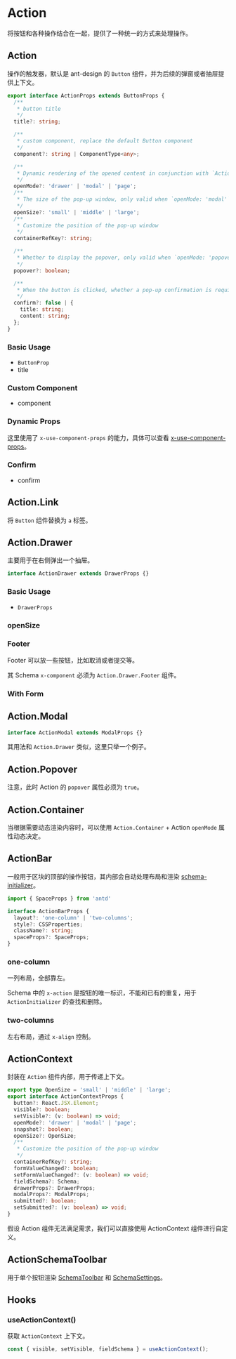# Action

将按钮和各种操作结合在一起，提供了一种统一的方式来处理操作。

## Action

操作的触发器，默认是 ant-design 的 `Button` 组件，并为后续的弹窗或者抽屉提供上下文。

```ts
export interface ActionProps extends ButtonProps {
  /**
   * button title
   */
  title?: string;

  /**
   * custom component, replace the default Button component
   */
  component?: string | ComponentType<any>;

  /**
   * Dynamic rendering of the opened content in conjunction with `Action.Container`.
   */
  openMode?: 'drawer' | 'modal' | 'page';
  /**
   * The size of the pop-up window, only valid when `openMode: 'modal'`
   */
  openSize?: 'small' | 'middle' | 'large';
  /**
   * Customize the position of the pop-up window
   */
  containerRefKey?: string;

  /**
   * Whether to display the popover, only valid when `openMode: 'popover'`
   */
  popover?: boolean;

  /**
   * When the button is clicked, whether a pop-up confirmation is required
   */
  confirm?: false | {
    title: string;
    content: string;
  };
}
```

### Basic Usage

- `ButtonProp`
- title

<code src="./demos/new-demos/basic.tsx"></code>

### Custom Component

- component

<code src="./demos/new-demos/custom-component.tsx"></code>

### Dynamic Props

这里使用了 `x-use-component-props` 的能力，具体可以查看 [x-use-component-props](https://docs.nocobase.com/development/client/ui-schema/what-is-ui-schema#x-component-props-%E5%92%8C-x-use-component-props)。

<code src="./demos/new-demos/dynamic-props.tsx"></code>

### Confirm

- confirm

<code src="./demos/new-demos/confirm.tsx"></code>

## Action.Link

将 `Button` 组件替换为 `a` 标签。

<code src="./demos/new-demos/action-link.tsx"></code>

## Action.Drawer

主要用于在右侧弹出一个抽屉。

```ts
interface ActionDrawer extends DrawerProps {}
```

### Basic Usage

- `DrawerProps`

<code src="./demos/new-demos/drawer-basic.tsx"></code>

### openSize

<code src="./demos/new-demos/drawer-openSize.tsx"></code>

### Footer

Footer 可以放一些按钮，比如取消或者提交等。

其 Schema `x-component` 必须为 `Action.Drawer.Footer` 组件。

<code src="./demos/new-demos/drawer-footer.tsx"></code>

### With Form

<code src="./demos/new-demos/drawer-with-form.tsx"></code>

## Action.Modal

```ts
interface ActionModal extends ModalProps {}
```

其用法和 `Action.Drawer` 类似，这里只举一个例子。

<code src="./demos/new-demos/action-modal.tsx"></code>

## Action.Popover

注意，此时 Action 的 `popover` 属性必须为 `true`。

<code src="./demos/new-demos/action-popover.tsx"></code>

## Action.Container

当根据需要动态渲染内容时，可以使用 `Action.Container` + Action `openMode` 属性动态决定。

<code src="./demos/new-demos/action-container.tsx"></code>

## ActionBar

一般用于区块的顶部的操作按钮，其内部会自动处理布局和渲染 [schema-initializer](/core/ui-schema/schema-initializer)。

```ts
import { SpaceProps } from 'antd'

interface ActionBarProps {
  layout?: 'one-column' | 'two-columns';
  style?: CSSProperties;
  className?: string;
  spaceProps?: SpaceProps;
}
```

### one-column

一列布局，全部靠左。

Schema 中的 `x-action` 是按钮的唯一标识，不能和已有的重复，用于 `ActionInitializer` 的查找和删除。

<code src="./demos/new-demos/actionbar-one-column.tsx"></code>

### two-columns

左右布局，通过 `x-align` 控制。

<code src="./demos/new-demos/actionbar-two-columns.tsx"></code>

## ActionContext

封装在 `Action` 组件内部，用于传递上下文。

```ts
export type OpenSize = 'small' | 'middle' | 'large';
export interface ActionContextProps {
  button?: React.JSX.Element;
  visible?: boolean;
  setVisible?: (v: boolean) => void;
  openMode?: 'drawer' | 'modal' | 'page';
  snapshot?: boolean;
  openSize?: OpenSize;
  /**
   * Customize the position of the pop-up window
   */
  containerRefKey?: string;
  formValueChanged?: boolean;
  setFormValueChanged?: (v: boolean) => void;
  fieldSchema?: Schema;
  drawerProps?: DrawerProps;
  modalProps?: ModalProps;
  submitted?: boolean;
  setSubmitted?: (v: boolean) => void;
}
```

假设 Action 组件无法满足需求，我们可以直接使用 ActionContext 组件进行自定义。

<code src="./demos/new-demos/action-context.tsx"></code>

## ActionSchemaToolbar

用于单个按钮渲染 [SchemaToolbar](/core/ui-schema/schema-toolbar) 和 [SchemaSettings](/core/ui-schema/schema-settings)。

<code src="./demos/new-demos/schema-toolbar.tsx"></code>

## Hooks

### useActionContext()

获取 `ActionContext` 上下文。

```ts
const { visible, setVisible, fieldSchema } = useActionContext();
```
